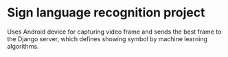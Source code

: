 # Sign language recognition project
Uses Android device for capturing video frame and sends the best frame to the Django server, which defines showing symbol by
machine learning algorithms.
